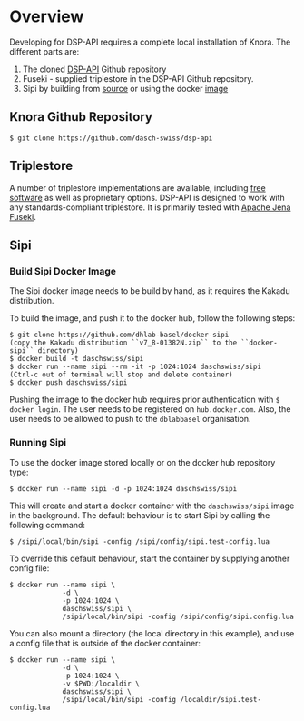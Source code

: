 <!---
 * Copyright © 2021 - 2022 Swiss National Data and Service Center for the Humanities and/or DaSCH Service Platform contributors.
 * SPDX-License-Identifier: Apache-2.0
-->

# Overview

Developing for DSP-API requires a complete local
installation of Knora. The different parts are:

1. The cloned [DSP-API](https://github.com/dasch-swiss/dsp-api) Github
   repository
1. Fuseki - supplied triplestore in the DSP-API Github repository.
1. Sipi by building from
    [source](https://github.com/dasch-swiss/sipi) or using the docker
    [image](https://hub.docker.com/r/daschswiss/sipi/)

## Knora Github Repository

    $ git clone https://github.com/dasch-swiss/dsp-api

## Triplestore

A number of triplestore implementations are available, including [free
software](http://www.gnu.org/philosophy/free-sw.en.html) as well as
proprietary options. DSP-API is designed to work with any
standards-compliant triplestore. It is primarily tested with [Apache Jena Fuseki](https://jena.apache.org/).

## Sipi

### Build Sipi Docker Image

The Sipi docker image needs to be build by hand, as it requires the
Kakadu distribution.

To build the image, and push it to the docker hub, follow the following
steps:

```
$ git clone https://github.com/dhlab-basel/docker-sipi
(copy the Kakadu distribution ``v7_8-01382N.zip`` to the ``docker-sipi`` directory)
$ docker build -t daschswiss/sipi
$ docker run --name sipi --rm -it -p 1024:1024 daschswiss/sipi
(Ctrl-c out of terminal will stop and delete container)
$ docker push daschswiss/sipi
```

Pushing the image to the docker hub requires prior authentication with
`$ docker login`. The user needs to be registered on `hub.docker.com`.
Also, the user needs to be allowed to push to the `dblabbasel`
organisation.

### Running Sipi

To use the docker image stored locally or on the docker hub repository
type:

```
$ docker run --name sipi -d -p 1024:1024 daschswiss/sipi
```

This will create and start a docker container with the `daschswiss/sipi`
image in the background. The default behaviour is to start Sipi by
calling the following command:

```
$ /sipi/local/bin/sipi -config /sipi/config/sipi.test-config.lua
```

To override this default behaviour, start the container by supplying
another config file:

```
$ docker run --name sipi \
             -d \
             -p 1024:1024 \
             daschswiss/sipi \
             /sipi/local/bin/sipi -config /sipi/config/sipi.config.lua
```

You can also mount a directory (the local directory in this example),
and use a config file that is outside of the docker container:

```
$ docker run --name sipi \
             -d \
             -p 1024:1024 \
             -v $PWD:/localdir \
             daschswiss/sipi \
             /sipi/local/bin/sipi -config /localdir/sipi.test-config.lua
```
